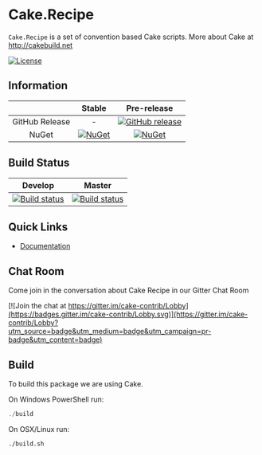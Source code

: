 # Cake.Recipe

`Cake.Recipe` is a set of convention based Cake scripts.
More about Cake at http://cakebuild.net

[![License](http://img.shields.io/:license-mit-blue.svg)](https://github.com/cake-contrib/Cake.Recipe/blob/develop/LICENSE)

## Information

| | Stable | Pre-release |
|:--:|:--:|:--:|
|GitHub Release|-|[![GitHub release](https://img.shields.io/github/release/cake-contrib/Cake.Recipe.svg)](https://github.com/cake-contrib/Cake.Recipe/releases/latest)|
|NuGet|[![NuGet](https://img.shields.io/nuget/v/Cake.Recipe.svg)](https://www.nuget.org/packages/Anori.Cake.Recipe)|[![NuGet](https://img.shields.io/nuget/vpre/Cake.Recipe.svg)](https://www.nuget.org/packages/Anori.Cake.Recipe)|

## Build Status

|Develop|Master|
|:--:|:--:|
|[![Build status](https://ci.appveyor.com/api/projects/status/4k79ooagf4ofmvum/branch/develop?svg=true)](https://ci.appveyor.com/project/cakecontrib/cake-recipe/branch/develop)|[![Build status](https://ci.appveyor.com/api/projects/status/uofoe54t82jvovaf/branch/develop?svg=true)](https://ci.appveyor.com/project/cakecontrib/cake-recipe/branch/master)|


## Quick Links

- [Documentation](https://cake-contrib.github.io/Cake.Recipe)

## Chat Room

Come join in the conversation about Cake Recipe in our Gitter Chat Room

[![Join the chat at https://gitter.im/cake-contrib/Lobby](https://badges.gitter.im/cake-contrib/Lobby.svg)](https://gitter.im/cake-contrib/Lobby?utm_source=badge&utm_medium=badge&utm_campaign=pr-badge&utm_content=badge)

## Build

To build this package we are using Cake.

On Windows PowerShell run:

```powershell
./build
```

On OSX/Linux run:

```bash
./build.sh
```
